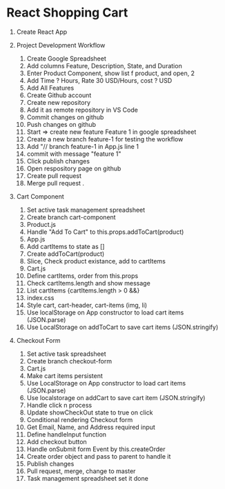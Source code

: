 # React Shopping Cart 

1. Create React App

2. Project Development Workflow
    1. Create Google Spreadsheet
    2. Add columns Feature, Description, State, and Duration
    3. Enter Product Component, show list f product, and open, 2
    4. Add Time ? Hours, Rate 30 USD/Hours, cost ? USD
    5. Add All Features
    6. Create Github account
    7. Create new repository
    8. Add it as remote repository in VS Code
    9. Commit changes on github
    10. Push changes on github
    11. Start => create new feature Feature 1 in google spreadsheet
    12. Create a new branch feature-1 for testing the workflow
    13. Add "// branch feature-1 in App.js line 1
    14. commit with message "feature 1"
    15. Click publish changes
    16. Open respository page on github
    17.  Create pull request 
    18. Merge pull request .

3. Cart Component
    1. Set active task management spreadsheet
    2. Create branch cart-component
    3. Product.js
    4. Handle "Add To Cart" to this.props.addToCart(product)
    5. App.js
    6. Add cartItems to state as []
    7. Create addToCart(product)
    8. Slice, Check product existance, add to cartItems
    9. Cart.js
    10. Define cartItems, order from this.props
    11. Check cartItems.length and show message
    12. List cartItems {cartItems.length > 0 &&}
    13. index.css
    14. Style cart, cart-header, cart-items (img, li)
    15. Use localStorage on App constructor to load cart items (JSON.parse)
    16. Use LocalStorage on addToCart to save cart items (JSON.stringify)

4.  Checkout Form
    1. Set active task spreadsheet
    2. Create branch checkout-form 
    3. Cart.js  
    4. Make cart items persistent
    5. Use LocalStorage on App constructor to load cart  items (JSON.parse)
    6. Use localstorage on addCart to save cart item (JSON.stringify)
    7. Handle click n process
    8. Update showCheckOut state to true on click 
    9. Conditional rendering Checkout form 
    10. Get Email, Name, and Address required input 
    11. Define handleInput function 
    12. Add checkout button 
    13. Handle onSubmit form Event by this.createOrder
    14. Create order object and pass to parent to handle it 
    15. Publish changes
    16. Pull request, merge, change to master
    17. Task management spreadsheet set it done